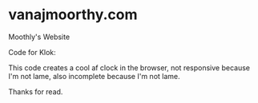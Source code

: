 # vanajmoorthy.com
Moothly's Website

Code for Klok:

This code creates a cool af clock in the browser, not responsive because I'm not lame, also incomplete because I'm not lame. 

Thanks for read.
